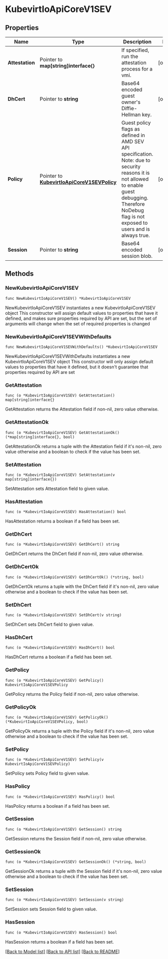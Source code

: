# KubevirtIoApiCoreV1SEV

## Properties

Name | Type | Description | Notes
------------ | ------------- | ------------- | -------------
**Attestation** | Pointer to **map[string]interface{}** | If specified, run the attestation process for a vmi. | [optional] 
**DhCert** | Pointer to **string** | Base64 encoded guest owner&#39;s Diffie-Hellman key. | [optional] 
**Policy** | Pointer to [**KubevirtIoApiCoreV1SEVPolicy**](KubevirtIoApiCoreV1SEVPolicy.md) | Guest policy flags as defined in AMD SEV API specification. Note: due to security reasons it is not allowed to enable guest debugging. Therefore NoDebug flag is not exposed to users and is always true. | [optional] 
**Session** | Pointer to **string** | Base64 encoded session blob. | [optional] 

## Methods

### NewKubevirtIoApiCoreV1SEV

`func NewKubevirtIoApiCoreV1SEV() *KubevirtIoApiCoreV1SEV`

NewKubevirtIoApiCoreV1SEV instantiates a new KubevirtIoApiCoreV1SEV object
This constructor will assign default values to properties that have it defined,
and makes sure properties required by API are set, but the set of arguments
will change when the set of required properties is changed

### NewKubevirtIoApiCoreV1SEVWithDefaults

`func NewKubevirtIoApiCoreV1SEVWithDefaults() *KubevirtIoApiCoreV1SEV`

NewKubevirtIoApiCoreV1SEVWithDefaults instantiates a new KubevirtIoApiCoreV1SEV object
This constructor will only assign default values to properties that have it defined,
but it doesn't guarantee that properties required by API are set

### GetAttestation

`func (o *KubevirtIoApiCoreV1SEV) GetAttestation() map[string]interface{}`

GetAttestation returns the Attestation field if non-nil, zero value otherwise.

### GetAttestationOk

`func (o *KubevirtIoApiCoreV1SEV) GetAttestationOk() (*map[string]interface{}, bool)`

GetAttestationOk returns a tuple with the Attestation field if it's non-nil, zero value otherwise
and a boolean to check if the value has been set.

### SetAttestation

`func (o *KubevirtIoApiCoreV1SEV) SetAttestation(v map[string]interface{})`

SetAttestation sets Attestation field to given value.

### HasAttestation

`func (o *KubevirtIoApiCoreV1SEV) HasAttestation() bool`

HasAttestation returns a boolean if a field has been set.

### GetDhCert

`func (o *KubevirtIoApiCoreV1SEV) GetDhCert() string`

GetDhCert returns the DhCert field if non-nil, zero value otherwise.

### GetDhCertOk

`func (o *KubevirtIoApiCoreV1SEV) GetDhCertOk() (*string, bool)`

GetDhCertOk returns a tuple with the DhCert field if it's non-nil, zero value otherwise
and a boolean to check if the value has been set.

### SetDhCert

`func (o *KubevirtIoApiCoreV1SEV) SetDhCert(v string)`

SetDhCert sets DhCert field to given value.

### HasDhCert

`func (o *KubevirtIoApiCoreV1SEV) HasDhCert() bool`

HasDhCert returns a boolean if a field has been set.

### GetPolicy

`func (o *KubevirtIoApiCoreV1SEV) GetPolicy() KubevirtIoApiCoreV1SEVPolicy`

GetPolicy returns the Policy field if non-nil, zero value otherwise.

### GetPolicyOk

`func (o *KubevirtIoApiCoreV1SEV) GetPolicyOk() (*KubevirtIoApiCoreV1SEVPolicy, bool)`

GetPolicyOk returns a tuple with the Policy field if it's non-nil, zero value otherwise
and a boolean to check if the value has been set.

### SetPolicy

`func (o *KubevirtIoApiCoreV1SEV) SetPolicy(v KubevirtIoApiCoreV1SEVPolicy)`

SetPolicy sets Policy field to given value.

### HasPolicy

`func (o *KubevirtIoApiCoreV1SEV) HasPolicy() bool`

HasPolicy returns a boolean if a field has been set.

### GetSession

`func (o *KubevirtIoApiCoreV1SEV) GetSession() string`

GetSession returns the Session field if non-nil, zero value otherwise.

### GetSessionOk

`func (o *KubevirtIoApiCoreV1SEV) GetSessionOk() (*string, bool)`

GetSessionOk returns a tuple with the Session field if it's non-nil, zero value otherwise
and a boolean to check if the value has been set.

### SetSession

`func (o *KubevirtIoApiCoreV1SEV) SetSession(v string)`

SetSession sets Session field to given value.

### HasSession

`func (o *KubevirtIoApiCoreV1SEV) HasSession() bool`

HasSession returns a boolean if a field has been set.


[[Back to Model list]](../README.md#documentation-for-models) [[Back to API list]](../README.md#documentation-for-api-endpoints) [[Back to README]](../README.md)


